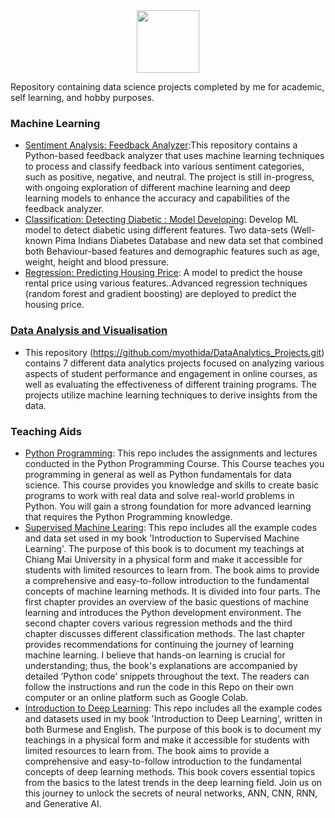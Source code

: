 <div id="header" align="center">
  <img src="https://media.giphy.com/media/M9gbBd9nbDrOTu1Mqx/giphy.gif" width="100"/>
</div>

Repository containing data science projects completed by me for academic, self learning, and hobby purposes.

### Machine Learning
  - [Sentiment Analysis: Feedback Analyzer](https://github.com/myothida/03_FeedbackAnalyzer.git):This repository contains a Python-based feedback analyzer that uses machine learning techniques to process and classify feedback into various sentiment categories, such as positive, negative, and neutral. The project is still in-progress, with ongoing exploration of different machine learning and deep learning models to enhance the accuracy and capabilities of the feedback analyzer.
  - [Classification: Detecting Diabetic : Model Developing](https://github.com/myothida/diabetic-detection-app.git): Develop ML model to detect diabetic using different features. Two data-sets (Well-known Pima Indians Diabetes Database and new data set that combined both Behaviour-based features and demographic features such as age, weight, height and blood pressure. 
  - [Regression: Predicting Housing Price](https://github.com/myothida/RentalPriceEstimation.git): A model to predict the house rental price using various features..Advanced regression techniques (random forest and gradient boosting) are deployed to predict the housing price.
    
### [Data Analysis and Visualisation](https://github.com/myothida/DataAnalytics_Projects.git)
- This repository (https://github.com/myothida/DataAnalytics_Projects.git) contains 7 different data analytics projects focused on analyzing various aspects of student performance and engagement in online courses, as well as evaluating the effectiveness of different training programs. The projects utilize machine learning techniques to derive insights from the data.


### Teaching Aids
- [Python Programming](https://github.com/myothida/PythonProgramming.git): This repo includes the assignments and lectures conducted in the Python Programming Course. This Course teaches you programming in general as well as Python fundamentals for data science. This course provides you knowledge and skills to create basic programs to work with real data and solve real-world problems in Python. You will gain a strong foundation for more advanced learning that requires the Python Programming knowledge.
- [Supervised Machine Learing](https://github.com/myothida/Intro-To-Supervised-Machine-Learning.git): This repo includes all the example codes and data set used in my book 'Introduction to Supervised Machine Learning'. The purpose of this book is to document my teachings at Chiang Mai University in a physical form and make it accessible for students with limited resources to learn from. The book aims to provide a comprehensive and easy-to-follow introduction to the fundamental concepts of machine learning methods. It is divided into four parts. The first chapter provides an overview of the basic questions of machine learning and introduces the Python development environment. The second chapter covers various regression methods and the third chapter discusses different classification methods. The last chapter provides recommendations for continuing the journey of learning machine learning. I believe that hands-on learning is crucial for understanding; thus, the book's explanations are accompanied by detailed ’Python code’ snippets throughout the text. The readers can follow the instructions and run the code in this Repo on their own computer or an online platform such as Google Colab.
- [Introduction to Deep Learning](https://github.com/myothida/Intro-to-Deep-Learning.git): This repo includes all the example codes and datasets used in my book 'Introduction to Deep Learning', written in both Burmese and English. The purpose of this book is to document my teachings in a physical form and make it accessible for students with limited resources to learn from. The book aims to provide a comprehensive and easy-to-follow introduction to the fundamental concepts of deep learning methods. This book covers essential topics from the basics to the latest trends in the deep learning field. Join us on this journey to unlock the secrets of neural networks, ANN, CNN, RNN, and Generative AI.
